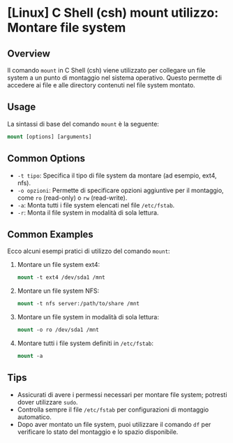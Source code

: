 # [Linux] C Shell (csh) mount utilizzo: Montare file system

## Overview
Il comando `mount` in C Shell (csh) viene utilizzato per collegare un file system a un punto di montaggio nel sistema operativo. Questo permette di accedere ai file e alle directory contenuti nel file system montato.

## Usage
La sintassi di base del comando `mount` è la seguente:

```csh
mount [options] [arguments]
```

## Common Options
- `-t tipo`: Specifica il tipo di file system da montare (ad esempio, ext4, nfs).
- `-o opzioni`: Permette di specificare opzioni aggiuntive per il montaggio, come `ro` (read-only) o `rw` (read-write).
- `-a`: Monta tutti i file system elencati nel file `/etc/fstab`.
- `-r`: Monta il file system in modalità di sola lettura.

## Common Examples
Ecco alcuni esempi pratici di utilizzo del comando `mount`:

1. Montare un file system ext4:
   ```csh
   mount -t ext4 /dev/sda1 /mnt
   ```

2. Montare un file system NFS:
   ```csh
   mount -t nfs server:/path/to/share /mnt
   ```

3. Montare un file system in modalità di sola lettura:
   ```csh
   mount -o ro /dev/sda1 /mnt
   ```

4. Montare tutti i file system definiti in `/etc/fstab`:
   ```csh
   mount -a
   ```

## Tips
- Assicurati di avere i permessi necessari per montare file system; potresti dover utilizzare `sudo`.
- Controlla sempre il file `/etc/fstab` per configurazioni di montaggio automatico.
- Dopo aver montato un file system, puoi utilizzare il comando `df` per verificare lo stato del montaggio e lo spazio disponibile.